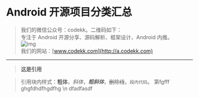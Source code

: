 Android 开源项目分类汇总
====================
> 我们的微信公众号：codekk。二维码如下：  
 专注于 Android 开源分享、源码解析、框架设计、Android 内推。  
 ![img](http://www.trinea.cn/wp-content/uploads/2016/01/weixin-codekk-160.jpg)  
 我们的网站：[www.codekk.com](http://a.codekk.com)  




--------------------

> **这是引用**





> 引用块内样式：**粗体**，*斜体*，***粗斜体***，~~删除线~~，`段内代码`。
> 第fgfff
> ghgfdhdfhgdfhg \n
> dfadfasdf
> 

